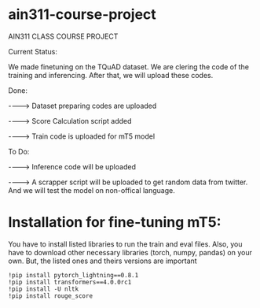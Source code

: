 # ain311-course-project
AIN311 CLASS COURSE PROJECT

Current Status:

We made finetuning on the TQuAD dataset. We are clering the code of the training and inferencing. After that, we will upload these codes.

Done:

----> Dataset preparing codes are uploaded

----> Score Calculation script added

----> Train code is uploaded for mT5 model

To Do:

----> Inference code will be uploaded

----> A scrapper script will be uploaded to get random data from twitter. And we will test the model on non-offical language.





# Installation for fine-tuning mT5:

You have to install listed libraries to run the train and eval files. Also, you have to download other necessary libraries (torch, numpy, pandas) on your own. But, the listed ones and theirs versions are important
```
!pip install pytorch_lightning==0.8.1
!pip install transformers==4.0.0rc1
!pip install -U nltk
!pip install rouge_score
```

